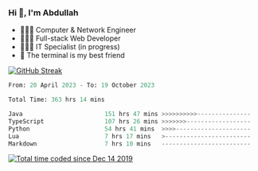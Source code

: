 <h3>Hi 👋, I'm Abdullah</h3>

- 👷🏼‍♂️ Computer & Network Engineer
- 👨🏻‍💻 Full-stack Web Developer
- 👨🏻‍💻 IT Specialist (in progress)
- 🖤 The terminal is my best friend

[![GitHub Streak](https://streak-stats.demolab.com?user=al3bad&theme=transparent&date_format=j%20M%5B%20Y%5D)](https://git.io/streak-stats)

<!--START_SECTION:waka-->

```python
From: 20 April 2023 - To: 19 October 2023

Total Time: 363 hrs 14 mins

Java                       151 hrs 47 mins >>>>>>>>>>---------------   41.70 %
TypeScript                 107 hrs 26 mins >>>>>>>------------------   29.51 %
Python                     54 hrs 41 mins  >>>>---------------------   15.02 %
Lua                        7 hrs 17 mins   >------------------------   02.00 %
Markdown                   7 hrs 10 mins   -------------------------   01.97 %
```

<!--END_SECTION:waka-->

<p>
  <a href="https://wakatime.com/@ce2a2aac-0d6b-4d65-b864-8a4bcaf12967"><img src="https://wakatime.com/badge/user/ce2a2aac-0d6b-4d65-b864-8a4bcaf12967.svg" alt="Total time coded since Dec 14 2019" /></a>
</p>
